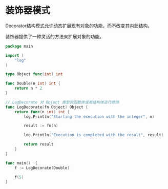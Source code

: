 # 装饰器模式

Decorator结构模式允许动态扩展现有对象的功能，而不改变其内部结构。

装饰器提供了一种灵活的方法来扩展对象的功能。

```go
package main

import (
	"log"
)

type Object func(int) int

func Double(n int) int {
	return n * 2
}

// LogDecorate 对 Object 类型的函数体或者结构体进行修饰
func LogDecorate(fn Object) Object {
	return func(n int) int {
		log.Println("Starting the execution with the integer", n)

		result := fn(n)

		log.Println("Execution is completed with the result", result)

		return result
	}
}

func main()  {
	f := LogDecorate(Double)

	f(5)
}
```